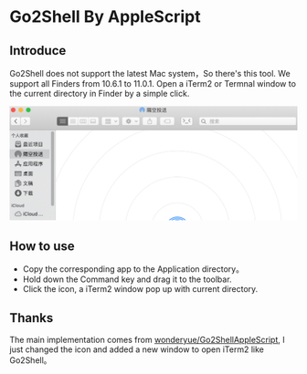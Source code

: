 # Go2Shell By AppleScript

## Introduce

Go2Shell does not support the latest Mac system，So there's this tool. We support all Finders from 10.6.1 to 11.0.1.
Open a iTerm2 or Termnal window to the current directory in Finder by a simple click.

![](./img/1.png)

## How to use

- Copy the corresponding app to the Application directory。
- Hold down the Command key and drag it to the toolbar.
- Click the icon, a iTerm2 window pop up with current directory.

## Thanks

The main implementation comes from [wonderyue/Go2ShellAppleScript](https://github.com/wonderyue/Go2ShellAppleScript), I just changed the icon and added a new window to open iTerm2 like Go2Shell。
